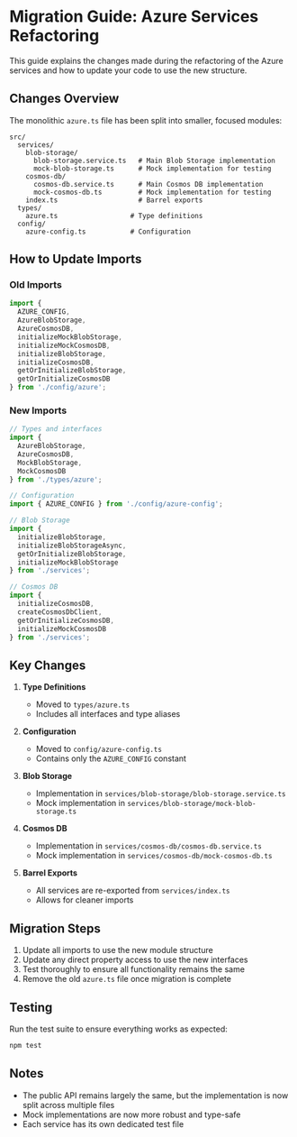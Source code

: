 # Migration Guide: Azure Services Refactoring

This guide explains the changes made during the refactoring of the Azure services and how to update your code to use the new structure.

## Changes Overview

The monolithic `azure.ts` file has been split into smaller, focused modules:

```
src/
  services/
    blob-storage/
      blob-storage.service.ts   # Main Blob Storage implementation
      mock-blob-storage.ts      # Mock implementation for testing
    cosmos-db/
      cosmos-db.service.ts      # Main Cosmos DB implementation
      mock-cosmos-db.ts         # Mock implementation for testing
    index.ts                    # Barrel exports
  types/
    azure.ts                  # Type definitions
  config/
    azure-config.ts           # Configuration
```

## How to Update Imports

### Old Imports

```typescript
import { 
  AZURE_CONFIG,
  AzureBlobStorage, 
  AzureCosmosDB,
  initializeMockBlobStorage,
  initializeMockCosmosDB,
  initializeBlobStorage,
  initializeCosmosDB,
  getOrInitializeBlobStorage,
  getOrInitializeCosmosDB
} from './config/azure';
```

### New Imports

```typescript
// Types and interfaces
import { 
  AzureBlobStorage,
  AzureCosmosDB,
  MockBlobStorage,
  MockCosmosDB
} from './types/azure';

// Configuration
import { AZURE_CONFIG } from './config/azure-config';

// Blob Storage
import {
  initializeBlobStorage,
  initializeBlobStorageAsync,
  getOrInitializeBlobStorage,
  initializeMockBlobStorage
} from './services';

// Cosmos DB
import {
  initializeCosmosDB,
  createCosmosDbClient,
  getOrInitializeCosmosDB,
  initializeMockCosmosDB
} from './services';
```

## Key Changes

1. **Type Definitions**
   - Moved to `types/azure.ts`
   - Includes all interfaces and type aliases

2. **Configuration**
   - Moved to `config/azure-config.ts`
   - Contains only the `AZURE_CONFIG` constant

3. **Blob Storage**
   - Implementation in `services/blob-storage/blob-storage.service.ts`
   - Mock implementation in `services/blob-storage/mock-blob-storage.ts`

4. **Cosmos DB**
   - Implementation in `services/cosmos-db/cosmos-db.service.ts`
   - Mock implementation in `services/cosmos-db/mock-cosmos-db.ts`

5. **Barrel Exports**
   - All services are re-exported from `services/index.ts`
   - Allows for cleaner imports

## Migration Steps

1. Update all imports to use the new module structure
2. Update any direct property access to use the new interfaces
3. Test thoroughly to ensure all functionality remains the same
4. Remove the old `azure.ts` file once migration is complete

## Testing

Run the test suite to ensure everything works as expected:

```bash
npm test
```

## Notes

- The public API remains largely the same, but the implementation is now split across multiple files
- Mock implementations are now more robust and type-safe
- Each service has its own dedicated test file
